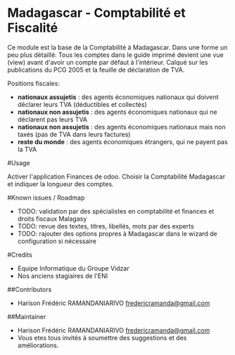 # Madagascar - Comptabilité et Fiscalité


Ce module est la base de la Comptabilité à Madagascar. Dans une forme un peu plus détaillé:
Tous les comptes dans le guide imprimé devient une vue (view) avant d'avoir un compte par défaut à l'intérieur.
Calqué sur les publications du PCG 2005 et la feuille de déclaration de TVA.

Positions fiscales:
* **nationaux assujetis** : des agents économiques nationaux qui doivent déclarer leurs TVA (déductibles et collectés)
* **nationaux non assujetis** : des agents économiques nationaux qui ne déclarent pas leurs TVA
* **nationaux non assujetis** : des agents économiques nationaux mais non taxés (pas de TVA dans leurs factures)
* **reste du monde** : des agents économiques étrangers, qui ne payent pas la TVA


#Usage

Activer l'application Finances de odoo. Choisir la Comptabilité Madagascar et indiquer la longueur des comptes.

#Known issues / Roadmap

 * TODO: validation par des spécialistes en comptabilité et finances et droits fiscaux Malagasy
 * TODO: revue des textes, titres, libellés, mots par des experts
 * TODO: rajouter des options propres à Madagascar dans le wizard de configuration si nécessaire

#Credits

* Equipe Informatique du Groupe Vidzar
* Nos anciens stagiaires de l'ENI

##Contributors

* Harison Frédéric RAMANDANIARIVO <fredericramanda@gmail.com>

##Maintainer

* Harison Frédéric RAMANDANIARIVO <fredericramanda@gmail.com>
* Vous etes tous invités à soumettre des suggestions et des améliorations.
